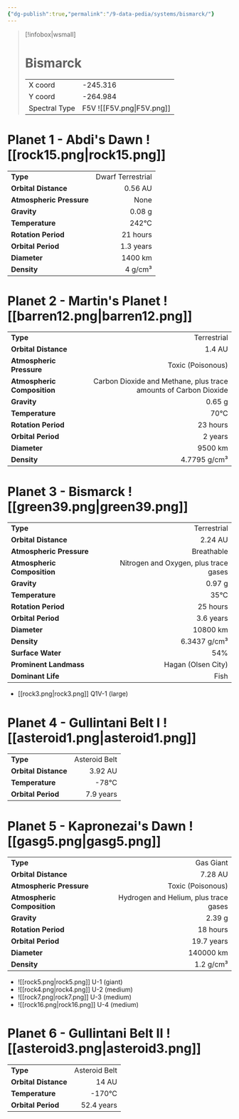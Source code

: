 ```yaml
---
{"dg-publish":true,"permalink":"/9-data-pedia/systems/bismarck/"}
---
```


> [!infobox|wsmall]
> # Bismarck
> | | |
> | - | - |
> | X coord | -245.316 |
> | Y coord| -264.984 |
> | Spectral Type | F5V ![[F5V.png\|F5V.png]] |

# Planet 1 - Abdi's Dawn ![[rock15.png\|rock15.png]]
|                             |                           |
| --------------------------- | -------------------------:|
| **Type**                    |             Dwarf Terrestrial |
| **Orbital Distance**        |   0.56 AU |
| **Atmospheric Pressure**    |       None |
| **Gravity**                 |        0.08 g |
| **Temperature**             |    242°C |
| **Rotation Period**         |  21 hours |
| **Orbital Period** | 1.3 years |
| **Diameter**                |      1400 km | 
| **Density**                 |    4 g/cm³ |





# Planet 2 - Martin's Planet ![[barren12.png\|barren12.png]]
|                             |                           |
| --------------------------- | -------------------------:|
| **Type**                    |             Terrestrial |
| **Orbital Distance**        |   1.4 AU |
| **Atmospheric Pressure**    |       Toxic (Poisonous) |
| **Atmospheric Composition** |      Carbon Dioxide and Methane, plus trace amounts of Carbon Dioxide |
| **Gravity**                 |        0.65 g |
| **Temperature**             |    70°C |
| **Rotation Period**         |  23 hours |
| **Orbital Period** | 2 years |
| **Diameter**                |      9500 km | 
| **Density**                 |    4.7795 g/cm³ |





# Planet 3 - Bismarck ![[green39.png\|green39.png]]
|                             |                           |
| --------------------------- | -------------------------:|
| **Type**                    |             Terrestrial |
| **Orbital Distance**        |   2.24 AU |
| **Atmospheric Pressure**    |       Breathable |
| **Atmospheric Composition** |      Nitrogen and Oxygen, plus trace gases |
| **Gravity**                 |        0.97 g |
| **Temperature**             |    35°C |
| **Rotation Period**         |  25 hours |
| **Orbital Period** | 3.6 years |
| **Diameter**                |      10800 km | 
| **Density**                 |    6.3437 g/cm³ |
| **Surface Water**           |           54% | 
| **Prominent Landmass**      |         Hagan (Olsen City) | 
| **Dominant Life**           |         Fish |



- [[rock3.png\|rock3.png]] Q1V-1 (large)

# Planet 4 - Gullintani Belt I ![[asteroid1.png\|asteroid1.png]]
|                             |                           |
| --------------------------- | -------------------------:|
| **Type**                    |             Asteroid Belt |
| **Orbital Distance**        |   3.92 AU |
| **Temperature**             |    -78°C |
| **Orbital Period** | 7.9 years |





# Planet 5 - Kapronezai's Dawn ![[gasg5.png\|gasg5.png]]
|                             |                           |
| --------------------------- | -------------------------:|
| **Type**                    |             Gas Giant |
| **Orbital Distance**        |   7.28 AU |
| **Atmospheric Pressure**    |       Toxic (Poisonous) |
| **Atmospheric Composition** |      Hydrogen and Helium, plus trace gases |
| **Gravity**                 |        2.39 g |
| **Rotation Period**         |  18 hours |
| **Orbital Period** | 19.7 years |
| **Diameter**                |      140000 km | 
| **Density**                 |    1.2 g/cm³ |



- ![[rock5.png\|rock5.png]] U-1 (giant)
- ![[rock4.png\|rock4.png]] U-2 (medium)
- ![[rock7.png\|rock7.png]] U-3 (medium)
- ![[rock16.png\|rock16.png]] U-4 (medium)


# Planet 6 - Gullintani Belt II ![[asteroid3.png\|asteroid3.png]]
|                             |                           |
| --------------------------- | -------------------------:|
| **Type**                    |             Asteroid Belt |
| **Orbital Distance**        |   14 AU |
| **Temperature**             |    -170°C |
| **Orbital Period** | 52.4 years |





